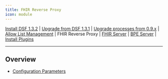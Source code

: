 ```yaml
---
title: FHIR Reverse Proxy
icon: module
---
```

 [Install DSF 1.3.2](/versions/v1.3.2/maintain/install.md) | [Upgrade from DSF 1.3.1](/versions/v1.3.2/maintain/upgrade-from-1.md) | [Upgrade processes from 0.9.x](/versions/v1.3.2/maintain/upgrade-from-0.md) | [Allow List Management](/versions/v1.3.2/maintain/allowList-mgm.md) | FHIR Reverse Proxy | [FHIR Server](/versions/v1.3.2/maintain/fhir/README.md) | [BPE Server](/versions/v1.3.2/maintain/bpe/README.md) | [Install Plugins](/versions/v1.3.2/maintain/install-plugins.md)  

---

## Overview
- [Configuration Parameters](configuration)
